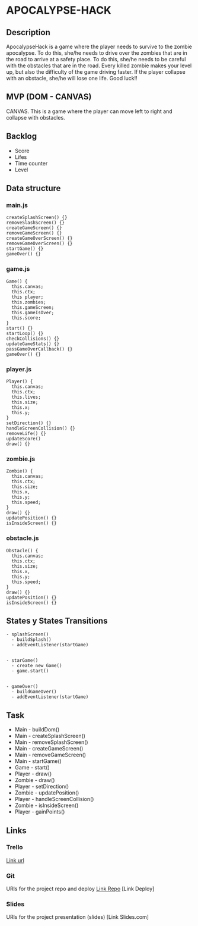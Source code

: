 # APOCALYPSE-HACK

## Description
ApocalypseHack is a game where the player needs to survive to the zombie apocalypse. To do this, she/he needs to drive over the zombies that are in the road to arrive at a safety place. To do this, she/he needs to be careful with the obstacles that are in the road.
Every killed zombie makes your level up, but also the difficulty of the game driving faster. If the player collapse with an obstacle, she/he will lose one life.
Good luck!!


## MVP (DOM - CANVAS)
CANVAS. This is a game where the player can move left to right and collapse with obstacles.

## Backlog
- Score
- Lifes
- Time counter
- Level

## Data structure

### main.js
```
createSplashScreen() {}
removeSlashScreen() {}
createGameScreen() {}
removeGameScreen() {}
createGameOverScreen() {}
removeGameOverScreen() {}
startGame() {}
gameOver() {}
```

### game.js
```
Game() {
  this.canvas;
  this.ctx;
  this player;
  this.zombies;
  this.gameScreen;
  this.gameIsOver;
  this.score;
}
start() {}
startLoop() {}
checkCollisions() {}
updateGameStats() {}
passGameOverCallback() {}
gameOver() {}
```

### player.js
```
Player() {
  this.canvas;
  this.ctx;
  this.lives;
  this.size;
  this.x;
  this.y;
}
setDirection() {}
handleScreenCollision() {}
removeLife() {}
updateScore()
draw() {}
```

### zombie.js
```
Zombie() {
  this.canvas;
  this.ctx;
  this.size;
  this.x,
  this.y;
  this.speed;
}
draw() {}
updatePosition() {}
isInsideScreen() {}
```

### obstacle.js
```
Obstacle() {
  this.canvas;
  this.ctx;
  this.size;
  this.x,
  this.y;
  this.speed;
}
draw() {}
updatePosition() {}
isInsideScreen() {}
```

## States y States Transitions
```
- splashScreen()
  - buildSplash()
  - addEventListener(startGame)
  
  
- starGame()
  - create new Game()
  - game.start()
  
  
- gameOver()
  - buildGameOver()
  - addEventListener(startGame) 
```

## Task
- Main - buildDom()
- Main - createSplashScreen()
- Main - removeSplashScreen()
- Main - createGameScreen()
- Main - removeGameScreen()
- Main - startGame()
- Game - start()
- Player - draw()
- Zombie - draw()
- Player - setDirection()
- Zombie - updatePosition()
- Player - handleScreenCollision()
- Zombie - isInsideScreen()
- Player - gainPoints()


## Links


### Trello
[Link url](https://trello.com/b/IzahMZzw/apocalypsehack-game-ironhack)


### Git
URls for the project repo and deploy
[Link Repo](https://github.com/LolaEnBeta/ApocalypseHack)
[Link Deploy]


### Slides
URls for the project presentation (slides)
[Link Slides.com]